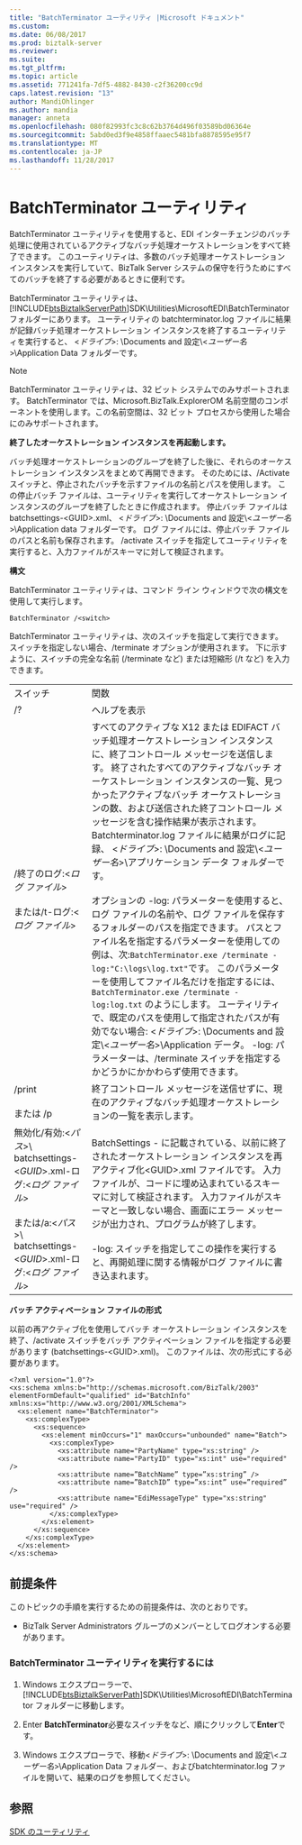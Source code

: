```yaml
---
title: "BatchTerminator ユーティリティ |Microsoft ドキュメント"
ms.custom: 
ms.date: 06/08/2017
ms.prod: biztalk-server
ms.reviewer: 
ms.suite: 
ms.tgt_pltfrm: 
ms.topic: article
ms.assetid: 771241fa-7df5-4882-8430-c2f36200cc9d
caps.latest.revision: "13"
author: MandiOhlinger
ms.author: mandia
manager: anneta
ms.openlocfilehash: 080f82993fc3c8c62b3764d496f03589bd06364e
ms.sourcegitcommit: 5abd0ed3f9e4858ffaaec5481bfa8878595e95f7
ms.translationtype: MT
ms.contentlocale: ja-JP
ms.lasthandoff: 11/28/2017
---
```

# <a name="batchterminator-utility"></a>BatchTerminator ユーティリティ
BatchTerminator ユーティリティを使用すると、EDI インターチェンジのバッチ処理に使用されているアクティブなバッチ処理オーケストレーションをすべて終了できます。 このユーティリティは、多数のバッチ処理オーケストレーション インスタンスを実行していて、BizTalk Server システムの保守を行うためにすべてのバッチを終了する必要があるときに便利です。  
  
 BatchTerminator ユーティリティは、[!INCLUDE[btsBiztalkServerPath](../includes/btsbiztalkserverpath-md.md)]SDK\Utilities\MicrosoftEDI\BatchTerminator フォルダーにあります。 ユーティリティの batchterminator.log ファイルに結果が記録バッチ処理オーケストレーション インスタンスを終了するユーティリティを実行すると、 \<*ドライブ*\>: \Documents and 設定\\<*ユーザー名*\>\Application Data フォルダーです。  
  
> [!NOTE]
>  BatchTerminator ユーティリティは、32 ビット システムでのみサポートされます。  BatchTerminator では、Microsoft.BizTalk.ExplorerOM 名前空間のコンポーネントを使用します。この名前空間は、32 ビット プロセスから使用した場合にのみサポートされます。  
  
 **終了したオーケストレーション インスタンスを再起動します。**  
  
 バッチ処理オーケストレーションのグループを終了した後に、それらのオーケストレーション インスタンスをまとめて再開できます。 そのためには、/Activate スイッチと、停止されたバッチを示すファイルの名前とパスを使用します。 この停止バッチ ファイルは、ユーティリティを実行してオーケストレーション インスタンスのグループを終了したときに作成されます。 停止バッチ ファイルは batchsettings-\<GUID\>.xml、 \<*ドライブ*\>: \Documents and 設定\\<*ユーザー名* \>\Application data フォルダーです。 ログ ファイルには、停止バッチ ファイルのパスと名前も保存されます。 /activate スイッチを指定してユーティリティを実行すると、入力ファイルがスキーマに対して検証されます。  
  
 **構文**  
  
 BatchTerminator ユーティリティは、コマンド ライン ウィンドウで次の構文を使用して実行します。  
  
```  
BatchTerminator /<switch>  
```  
  
 BatchTerminator ユーティリティは、次のスイッチを指定して実行できます。 スイッチを指定しない場合、/terminate オプションが使用されます。 下に示すように、スイッチの完全な名前 (/terminate など) または短縮形 (/t など) を入力できます。  
  
|||  
|-|-|  
|スイッチ|関数|  
|/?|ヘルプを表示|  
|/終了のログ:\<*ログ ファイル*\><br /><br /> または/t-ログ:\<*ログ ファイル*\>|すべてのアクティブな X12 または EDIFACT バッチ処理オーケストレーション インスタンスに、終了コントロール メッセージを送信します。 終了されたすべてのアクティブなバッチ オーケストレーション インスタンスの一覧、見つかったアクティブなバッチ オーケストレーションの数、および送信された終了コントロール メッセージを含む操作結果が表示されます。 Batchterminator.log ファイルに結果がログに記録、 \<*ドライブ*\>: \Documents and 設定\\<*ユーザー名*\>\アプリケーション データ フォルダーです。<br /><br /> オプションの -log: パラメーターを使用すると、ログ ファイルの名前や、ログ ファイルを保存するフォルダーのパスを指定できます。 パスとファイル名を指定するパラメーターを使用しての例は、次:`BatchTerminator.exe /terminate -log:"C:\logs\log.txt"`です。 このパラメーターを使用してファイル名だけを指定するには、`BatchTerminator.exe /terminate -log:log.txt` のようにします。 ユーティリティで、既定のパスを使用して指定されたパスが有効でない場合: \<*ドライブ*\>: \Documents and 設定\\<*ユーザー名*\>\Application データ。 -log: パラメーターは、/terminate スイッチを指定するかどうかにかかわらず使用できます。|  
|/print<br /><br /> または /p|終了コントロール メッセージを送信せずに、現在のアクティブなバッチ処理オーケストレーションの一覧を表示します。|  
|無効化/有効:\<*パス*\>\\<br />batchsettings-\<*GUID*\>.xml-ログ:\<*ログ ファイル*\><br /><br /> または/a:\<*パス*\>\\<br />batchsettings-\<*GUID*\>.xml-ログ:\<*ログ ファイル*\>|BatchSettings - に記載されている、以前に終了されたオーケストレーション インスタンスを再アクティブ化\<GUID\>.xml ファイルです。 入力ファイルが、コードに埋め込まれているスキーマに対して検証されます。 入力ファイルがスキーマと一致しない場合、画面にエラー メッセージが出力され、プログラムが終了します。<br /><br /> -log: スイッチを指定してこの操作を実行すると、再開処理に関する情報がログ ファイルに書き込まれます。|  
  
 **バッチ アクティベーション ファイルの形式**  
  
 以前の再アクティブ化を使用してバッチ オーケストレーション インスタンスを終了、/activate スイッチをバッチ アクティベーション ファイルを指定する必要があります (batchsettings-\<GUID\>.xml)。 このファイルは、次の形式にする必要があります。  
  
```  
<?xml version="1.0"?>  
<xs:schema xmlns:b="http://schemas.microsoft.com/BizTalk/2003" elementFormDefault="qualified" id="BatchInfo" xmlns:xs="http://www.w3.org/2001/XMLSchema">  
  <xs:element name="BatchTerminator">  
    <xs:complexType>  
      <xs:sequence>  
        <xs:element minOccurs="1" maxOccurs="unbounded" name="Batch">  
          <xs:complexType>  
            <xs:attribute name="PartyName" type="xs:string" />  
            <xs:attribute name="PartyID" type="xs:int" use="required" />  
            <xs:attribute name=”BatchName” type=”xs:string” />  
            <xs:attribute name=”BatchID” type=”xs:int” use=”required” />  
            <xs:attribute name="EdiMessageType" type="xs:string" use="required" />  
          </xs:complexType>  
        </xs:element>  
      </xs:sequence>  
    </xs:complexType>  
  </xs:element>  
</xs:schema>  
```  
  
## <a name="prerequisites"></a>前提条件  
 このトピックの手順を実行するための前提条件は、次のとおりです。  
  
-   BizTalk Server Administrators グループのメンバーとしてログオンする必要があります。  
  
### <a name="to-run-the-batchterminator-utility"></a>BatchTerminator ユーティリティを実行するには  
  
1.  Windows エクスプローラーで、[!INCLUDE[btsBiztalkServerPath](../includes/btsbiztalkserverpath-md.md)]SDK\Utilities\MicrosoftEDI\BatchTerminator フォルダーに移動します。  
  
2.  Enter **BatchTerminator**必要なスイッチをなど、順にクリックして**Enter**です。  
  
3.  Windows エクスプローラで、移動\<*ドライブ*\>: \Documents and 設定\\<*ユーザー名*\>\Application Data フォルダー、およびbatchterminator.log ファイルを開いて、結果のログを参照してください。  
  
## <a name="see-also"></a>参照  
 [SDK のユーティリティ](../core/utilities-in-the-sdk.md)